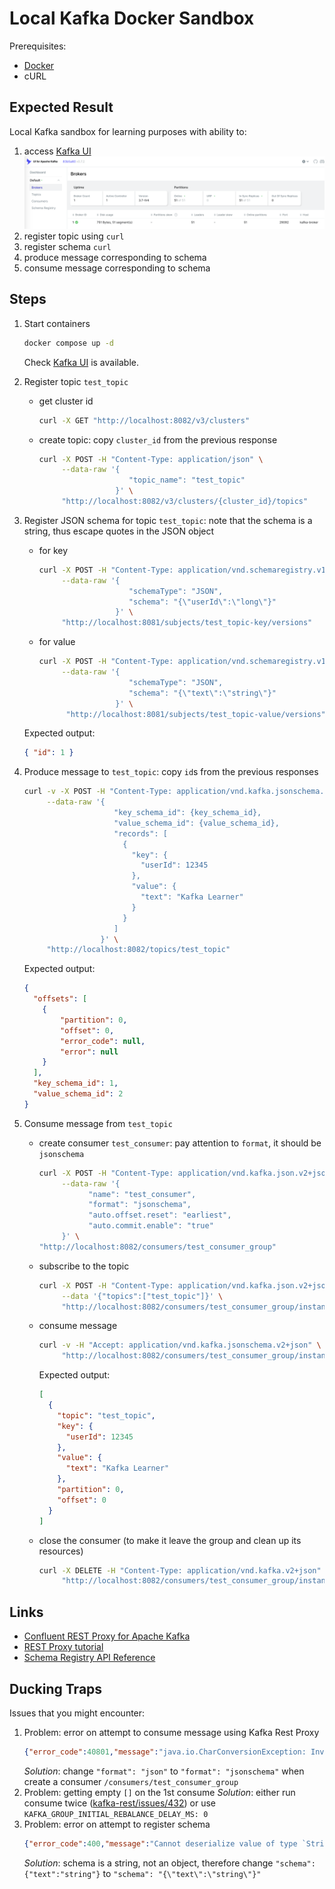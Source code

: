 # Local Kafka Docker Sandbox

Prerequisites:

* [Docker](https://www.docker.com/)
* cURL

## Expected Result

Local Kafka sandbox for learning purposes with ability to:

1. access [Kafka UI](http://localhost:8098/)
    ![](./img/kafka-ui.png)
2. register topic using `curl`
3. register schema `curl`
4. produce message corresponding to schema
5. consume message corresponding to schema

## Steps

1. Start containers

    ```bash
    docker compose up -d 
    ```
    Check [Kafka UI](http://localhost:8098/) is available.

2. Register topic `test_topic`
   * get cluster id
        ```bash
        curl -X GET "http://localhost:8082/v3/clusters"
        ```
   * create topic: copy `cluster_id` from the previous response
        ```bash
        curl -X POST -H "Content-Type: application/json" \
             --data-raw '{
                            "topic_name": "test_topic"
                         }' \
             "http://localhost:8082/v3/clusters/{cluster_id}/topics"
        ```
3. Register JSON schema for topic `test_topic`: note that the schema is a string, thus escape quotes in the JSON object
   * for key
        ```bash
        curl -X POST -H "Content-Type: application/vnd.schemaregistry.v1+json" \
             --data-raw '{
                            "schemaType": "JSON",
                            "schema": "{\"userId\":\"long\"}"
                         }' \
             "http://localhost:8081/subjects/test_topic-key/versions"
        ```
   * for value
        ```bash
        curl -X POST -H "Content-Type: application/vnd.schemaregistry.v1+json" \
             --data-raw '{
                            "schemaType": "JSON",
                            "schema": "{\"text\":\"string\"}"
                         }' \
              "http://localhost:8081/subjects/test_topic-value/versions"
        ```
    Expected output:

      ```json
      { "id": 1 }
      ```

4. Produce message to `test_topic`: copy `id`s from the previous responses 

    ```bash
    curl -v -X POST -H "Content-Type: application/vnd.kafka.jsonschema.v2+json" \
         --data-raw '{
                        "key_schema_id": {key_schema_id},
                        "value_schema_id": {value_schema_id},
                        "records": [
                          {
                            "key": {
                              "userId": 12345
                            },
                            "value": {
                              "text": "Kafka Learner"
                            }
                          }
                        ]
                     }' \
         "http://localhost:8082/topics/test_topic"
    ```
    Expected output:

    ```json
    {
      "offsets": [
        {
            "partition": 0,
            "offset": 0,
            "error_code": null,
            "error": null
        }
      ],
      "key_schema_id": 1,
      "value_schema_id": 2
    }
    ```
5. Consume message from `test_topic`
   * create consumer `test_consumer`: pay attention to `format`, it should be `jsonschema`
     ```bash
     curl -X POST -H "Content-Type: application/vnd.kafka.json.v2+json" \
          --data-raw '{
                "name": "test_consumer",
                "format": "jsonschema",
                "auto.offset.reset": "earliest",
                "auto.commit.enable": "true"
          }' \
     "http://localhost:8082/consumers/test_consumer_group"
     ```
   * subscribe to the topic
     ```bash
     curl -X POST -H "Content-Type: application/vnd.kafka.json.v2+json" \
          --data '{"topics":["test_topic"]}' \
          "http://localhost:8082/consumers/test_consumer_group/instances/test_consumer/subscription"
     ```
   * consume message
     ```bash
     curl -v -H "Accept: application/vnd.kafka.jsonschema.v2+json" \
          "http://localhost:8082/consumers/test_consumer_group/instances/test_consumer/records"
     ```
     Expected output:
     ```json
     [
       {
         "topic": "test_topic",
         "key": {
           "userId": 12345
         },
         "value": {
           "text": "Kafka Learner"
         },
         "partition": 0,
         "offset": 0
       }
     ]
     ```
   * close the consumer (to make it leave the group and clean up its resources)
     ```bash
     curl -X DELETE -H "Content-Type: application/vnd.kafka.v2+json" \
          "http://localhost:8082/consumers/test_consumer_group/instances/test_consumer"
     ```

## Links

* [Confluent REST Proxy for Apache Kafka](https://docs.confluent.io/platform/current/kafka-rest/index.html)
* [REST Proxy tutorial](https://developer.confluent.io/get-started/rest/)
* [Schema Registry API Reference](https://docs.confluent.io/platform/current/schema-registry/develop/api.html)

## Ducking Traps

Issues that you might encounter:

1. Problem: error on attempt to consume message using Kafka Rest Proxy
    ```json
    {"error_code":40801,"message":"java.io.CharConversionException: Invalid UTF-32 character..."}
    ```
   _Solution_: change `"format": "json"` to `"format": "jsonschema"` when create a consumer `/consumers/test_consumer_group`
2. Problem: getting empty `[]` on the 1st consume
   _Solution_: either run consume twice ([kafka-rest/issues/432](https://github.com/confluentinc/kafka-rest/issues/432)) or use `KAFKA_GROUP_INITIAL_REBALANCE_DELAY_MS: 0`
3. Problem: error on attempt to register schema
    ```json
    {"error_code":400,"message":"Cannot deserialize value of type `String` from Object value (token `JsonToken.START_OBJECT`)"}
    ```
   _Solution_: schema is a string, not an object, therefore change `"schema": {"text":"string"}` to `"schema": "{\"text\":\"string\"}"`